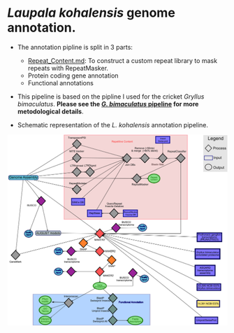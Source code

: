 
# *Laupala kohalensis* genome annotation.

- The annotation pipline is split in 3 parts:

	- [Repeat_Content.md](Repeat_Content.md): To construct a custom  repeat library to mask repeats with RepeatMasker. 
	- Protein coding gene annotation
	- Functional annotations


- This pipeline is based on the pipline I used for the cricket *Gryllus bimaculatus*. **Please see the [*G. bimaculatus* pipeline](https://github.com/guillemylla/Crickets_Genome_Annotation_Public/tree/master/G_bimaculatus) for more metodological details**.

- Schematic representation of the *L. kohalensis* annotation pipeline.

![G. bimaculatus pipline](Supplementary_Figure_2_PipelineLko.png)

